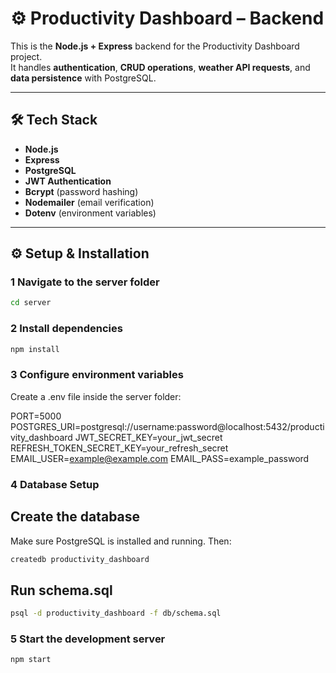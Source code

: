 # ⚙️ Productivity Dashboard – Backend

This is the **Node.js + Express** backend for the Productivity Dashboard project.  
It handles **authentication**, **CRUD operations**, **weather API requests**, and **data persistence** with PostgreSQL.

---

## 🛠 Tech Stack

- **Node.js**
- **Express**
- **PostgreSQL**
- **JWT Authentication**
- **Bcrypt** (password hashing)
- **Nodemailer** (email verification)
- **Dotenv** (environment variables)

---

## ⚙️ Setup & Installation

### 1 Navigate to the server folder

```bash
cd server
```
### 2 Install dependencies

```bash
npm install
```
### 3 Configure environment variables
Create a .env file inside the server folder:

PORT=5000
POSTGRES_URI=postgresql://username:password@localhost:5432/productivity_dashboard
JWT_SECRET_KEY=your_jwt_secret
REFRESH_TOKEN_SECRET_KEY=your_refresh_secret
EMAIL_USER=example@example.com
EMAIL_PASS=example_password

### 4 Database Setup

## Create the database
Make sure PostgreSQL is installed and running. Then:
```bash
createdb productivity_dashboard
```
## Run schema.sql
```bash
psql -d productivity_dashboard -f db/schema.sql
```
### 5 Start the development server
```bash
npm start
```
